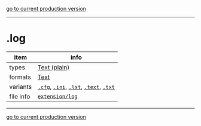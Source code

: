 [go to current production version]({{preferredFormats}})

---



# .log

item | info
--- | ---
types | [Text (plain)](../dataTypes/textPlain.md)
formats | [Text](../fileFormats/text.md)
variants | [`.cfg`](../extensions/cfg.md), [`.ini`](../extensions/ini.md), [`.lst`](../extensions/lst.md), [`.text`](../extensions/text.md), [`.txt`](../extensions/txt.md)
file info | [`extension/log`]({{fileinfo}}/log)




---

[go to current production version]({{preferredFormats}})
